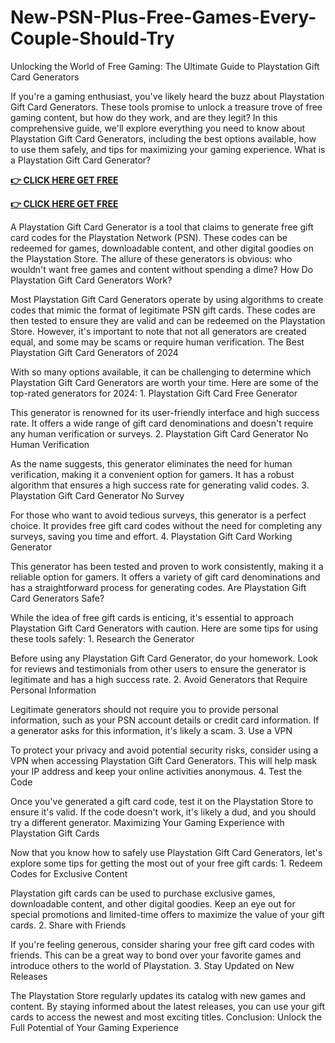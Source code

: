 # New-PSN-Plus-Free-Games-Every-Couple-Should-Try
Unlocking the World of Free Gaming: The Ultimate Guide to Playstation Gift Card Generators

If you're a gaming enthusiast, you've likely heard the buzz about Playstation Gift Card Generators. These tools promise to unlock a treasure trove of free gaming content, but how do they work, and are they legit? In this comprehensive guide, we'll explore everything you need to know about Playstation Gift Card Generators, including the best options available, how to use them safely, and tips for maximizing your gaming experience. What is a Playstation Gift Card Generator?


**[👉 CLICK HERE GET FREE](https://usaofferzon.com/psn)**



**[👉 CLICK HERE GET FREE](https://usaofferzon.com/giftcard)**

A Playstation Gift Card Generator is a tool that claims to generate free gift card codes for the Playstation Network (PSN). These codes can be redeemed for games, downloadable content, and other digital goodies on the Playstation Store. The allure of these generators is obvious: who wouldn't want free games and content without spending a dime? How Do Playstation Gift Card Generators Work?

Most Playstation Gift Card Generators operate by using algorithms to create codes that mimic the format of legitimate PSN gift cards. These codes are then tested to ensure they are valid and can be redeemed on the Playstation Store. However, it's important to note that not all generators are created equal, and some may be scams or require human verification. The Best Playstation Gift Card Generators of 2024

With so many options available, it can be challenging to determine which Playstation Gift Card Generators are worth your time. Here are some of the top-rated generators for 2024: 1. Playstation Gift Card Free Generator

This generator is renowned for its user-friendly interface and high success rate. It offers a wide range of gift card denominations and doesn't require any human verification or surveys. 2. Playstation Gift Card Generator No Human Verification

As the name suggests, this generator eliminates the need for human verification, making it a convenient option for gamers. It has a robust algorithm that ensures a high success rate for generating valid codes. 3. Playstation Gift Card Generator No Survey

For those who want to avoid tedious surveys, this generator is a perfect choice. It provides free gift card codes without the need for completing any surveys, saving you time and effort. 4. Playstation Gift Card Working Generator

This generator has been tested and proven to work consistently, making it a reliable option for gamers. It offers a variety of gift card denominations and has a straightforward process for generating codes. Are Playstation Gift Card Generators Safe?

While the idea of free gift cards is enticing, it's essential to approach Playstation Gift Card Generators with caution. Here are some tips for using these tools safely: 1. Research the Generator

Before using any Playstation Gift Card Generator, do your homework. Look for reviews and testimonials from other users to ensure the generator is legitimate and has a high success rate. 2. Avoid Generators that Require Personal Information

Legitimate generators should not require you to provide personal information, such as your PSN account details or credit card information. If a generator asks for this information, it's likely a scam. 3. Use a VPN

To protect your privacy and avoid potential security risks, consider using a VPN when accessing Playstation Gift Card Generators. This will help mask your IP address and keep your online activities anonymous. 4. Test the Code

Once you've generated a gift card code, test it on the Playstation Store to ensure it's valid. If the code doesn't work, it's likely a dud, and you should try a different generator. Maximizing Your Gaming Experience with Playstation Gift Cards

Now that you know how to safely use Playstation Gift Card Generators, let's explore some tips for getting the most out of your free gift cards: 1. Redeem Codes for Exclusive Content

Playstation gift cards can be used to purchase exclusive games, downloadable content, and other digital goodies. Keep an eye out for special promotions and limited-time offers to maximize the value of your gift cards. 2. Share with Friends

If you're feeling generous, consider sharing your free gift card codes with friends. This can be a great way to bond over your favorite games and introduce others to the world of Playstation. 3. Stay Updated on New Releases

The Playstation Store regularly updates its catalog with new games and content. By staying informed about the latest releases, you can use your gift cards to access the newest and most exciting titles. Conclusion: Unlock the Full Potential of Your Gaming Experience
